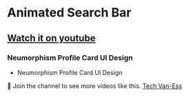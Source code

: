 # Animated Search Bar

## [Watch it on youtube](https://youtube.com/@techvanesstube)

### Neumorphism Profile Card UI Design

- Neumorphism Profile Card UI Design

💙 Join the channel to see more videos like this. [Tech Van-Ess](https://www.youtube.com/@Techvanesstube)

<!--
![preview img](/Pc Preview.png) -->
